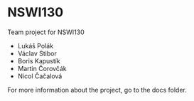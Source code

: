# NSWI130
Team project for NSWI130

- Lukáš Polák
- Václav Stibor
- Boris Kapustík
- Martin Čorovčák
- Nicol Čačalová

For more information about the project, go to the docs folder.